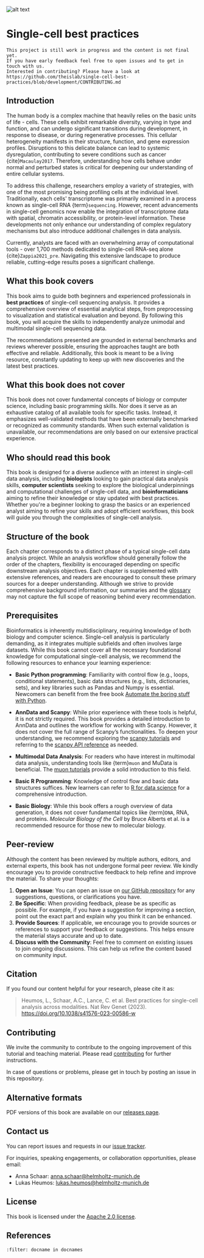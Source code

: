![alt text](_static/images/title.png "Title")

<div style="page-break-after: always;"></div>

# Single-cell best practices

```{warning}
This project is still work in progress and the content is not final yet.
If you have early feedback feel free to open issues and to get in touch with us.
Interested in contributing? Please have a look at https://github.com/theislab/single-cell-best-practices/blob/development/CONTRIBUTING.md
```

## Introduction

The human body is a complex machine that heavily relies on the basic units of life - cells.
These cells exhibit remarkable diversity, varying in type and function, and can undergo significant transitions during development, in response to disease, or during regenerative processes.
This cellular heterogeneity manifests in their structure, function, and gene expression profiles.
Disruptions to this delicate balance can lead to systemic dysregulation, contributing to severe conditions such as cancer {cite}`Macaulay2017`.
Therefore, understanding how cells behave under normal and perturbed states is critical for deepening our understanding of entire cellular systems.

To address this challenge, researchers employ a variety of strategies, with one of the most promising being profiling cells at the individual level.
Traditionally, each cells' transcriptome was primarily examined in a process known as single-cell RNA {term}`sequencing`. However, recent advancements in single-cell genomics now enable the integration of transcriptome data with spatial, chromatin accessibility, or protein-level information.
These developments not only enhance our understanding of complex regulatory mechanisms but also introduce additional challenges in data analysis.

Currently, analysts are faced with an overwhelming array of computational tools - over 1,700 methods dedicated to single-cell RNA-seq alone {cite}`Zappia2021_pre`.
Navigating this extensive landscape to produce reliable, cutting-edge results poses a significant challenge.

## What this book covers

This book aims to guide both beginners and experienced professionals in **best practices** of single-cell sequencing analysis.
It provides a comprehensive overview of essential analytical steps, from preprocessing to visualization and statistical evaluation and beyond.
By following this book, you will acquire the skills to independently analyze unimodal and multimodal single-cell sequencing data.

The recommendations presented are grounded in external benchmarks and reviews wherever possible, ensuring the approaches taught are both effective and reliable.
Additionally, this book is meant to be a living resource, constantly updating to keep up with new discoveries and the latest best practices.

## What this book does not cover

This book does not cover fundamental concepts of biology or computer science, including basic programming skills.
Nor does it serve as an exhaustive catalog of all available tools for specific tasks.
Instead, it emphasizes well-validated methods that have been externally benchmarked or recognized as community standards.
When such external validation is unavailable, our recommendations are only based on our extensive practical experience.

## Who should read this book

This book is designed for a diverse audience with an interest in single-cell data analysis, including **biologists** looking to gain practical data analysis skills, **computer scientists** seeking to explore the biological underpinnings and computational challenges of single-cell data, and **bioinformaticians** aiming to refine their knowledge or stay updated with best practices.
Whether you're a beginner looking to grasp the basics or an experienced analyst aiming to refine your skills and adopt efficient workflows, this book will guide you through the complexities of single-cell analysis.

## Structure of the book

Each chapter corresponds to a distinct phase of a typical single-cell data analysis project.
While an analysis workflow should generally follow the order of the chapters, flexibility is encouraged depending on specific downstream analysis objectives.
Each chapter is supplemented with extensive references, and readers are encouraged to consult these primary sources for a deeper understanding.
Although we strive to provide comprehensive background information, our summaries and the [glossary](glossary.md) may not capture the full scope of reasoning behind every recommendation.

## Prerequisites

Bioinformatics is inherently multidisciplinary, requiring knowledge of both biology and computer science.
Single-cell analysis is particularly demanding, as it integrates multiple subfields and often involves large datasets.
While this book cannot cover all the necessary foundational knowledge for computational single-cell analysis, we recommend the following resources to enhance your learning experience:

- **Basic Python programming**: Familiarity with control flow (e.g., loops, conditional statements), basic data structures (e.g., lists, dictionaries, sets), and key libraries such as Pandas and Numpy is essential.
  Newcomers can benefit from the free book [Automate the boring stuff with Python](https://automatetheboringstuff.com/).

- **AnnData and Scanpy**: While prior experience with these tools is helpful, it is not strictly required.
  This book provides a detailed introduction to AnnData and outlines the workflow for working with Scanpy.
  However, it does not cover the full range of Scanpy’s functionalities. To deepen your understanding, we recommend exploring the [scanpy tutorials](https://scanpy.readthedocs.io/en/stable/tutorials.html) and referring to the [scanpy API reference](https://scanpy.readthedocs.io/en/stable/api.html) as needed.

- **Multimodal Data Analysis**: For readers who have interest in multimodal data analysis, understanding tools like {term}`muon` and MuData is beneficial.
  The [muon tutorials](https://muon-tutorials.readthedocs.io/en/latest/) provide a solid introduction to this field.

- **Basic R Programming**: Knowledge of control flow and basic data structures suffices.
  New learners can refer to [R for data science](https://r4ds.had.co.nz/) for a comprehensive introduction.

- **Basic Biology**: While this book offers a rough overview of data generation, it does not cover fundamental topics like {term}`DNA`, RNA, and proteins.
  _Molecular Biology of the Cell_ by Bruce Alberts et al. is a recommended resource for those new to molecular biology.

## Peer-review

Although the content has been reviewed by multiple authors, editors, and external experts, this book has not undergone formal peer review.
We kindly encourage you to provide constructive feedback to help refine and improve the material.
To share your thoughts:

1. **Open an Issue**: You can open an issue on [our GitHub repository](https://github.com/theislab/single-cell-best-practices) for any suggestions, questions, or clarifications you have.
2. **Be Specific**: When providing feedback, please be as specific as possible.
   For example, if you have a suggestion for improving a section, point out the exact part and explain why you think it can be enhanced.
3. **Provide Sources**: If applicable, we encourage you to provide sources or references to support your feedback or suggestions.
   This helps ensure the material stays accurate and up to date.
4. **Discuss with the Community**: Feel free to comment on existing issues to join ongoing discussions.
   This can help us refine the content based on community input.

## Citation

If you found our content helpful for your research, please cite it as:

> Heumos, L., Schaar, A.C., Lance, C. et al. Best practices for single-cell analysis across modalities. Nat Rev Genet (2023). https://doi.org/10.1038/s41576-023-00586-w

## Contributing

We invite the community to contribute to the ongoing improvement of this tutorial and teaching material.
Please read [contributing](https://github.com/theislab/single-cell-best-practices/blob/development/CONTRIBUTING.md) for further instructions.

In case of questions or problems, please get in touch by posting an issue in this repository.

## Alternative formats

PDF versions of this book are available on our [releases page](https://github.com/theislab/single-cell-best-practices/releases).

## Contact us

You can report issues and requests in our [issue tracker](https://github.com/theislab/single-cell-best-practices/issues).

For inquiries, speaking engagements, or collaboration opportunities, please email:

- Anna Schaar: anna.schaar@helmholtz-munich.de
- Lukas Heumos: lukas.heumos@helmholtz-munich.de

## License

This book is licensed under the [Apache 2.0 license](https://github.com/theislab/single-cell-best-practices/blob/development/LICENSE).

## References

```{bibliography}
:filter: docname in docnames
```
